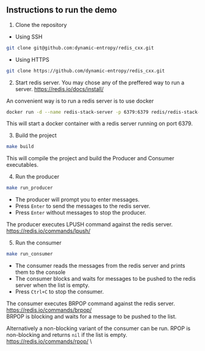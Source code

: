 ## Instructions to run the demo

1. Clone the repository
- Using SSH
```bash
git clone git@github.com:dynamic-entropy/redis_cxx.git
```
- Using HTTPS
```bash
git clone https://github.com/dynamic-entropy/redis_cxx.git
```

2. Start redis server.
You may chose any of the preffered way to run a server. 
https://redis.io/docs/install/

An convenient way is to run a redis server is to use docker
```bash
docker run -d --name redis-stack-server -p 6379:6379 redis/redis-stack-server:latest
```
This will start a docker container with a redis server running on port 6379.

3. Build the project
```bash
make build
```
This will compile the project and build the Producer and Consumer executables.

4. Run the producer
```bash
make run_producer
```
- The producer will prompt you to enter messages.
- Press `Enter` to send the messages to the redis server.
- Press `Enter` without messages to stop the producer.

The producer executes LPUSH command against the redis server. https://redis.io/commands/lpush/

5. Run the consumer

```bash
make run_consumer
```
- The consumer reads the messages from the redis server and prints them to the console
- The consumer blocks and waits for messages to be pushed to the redis server when the list is empty.
- Press `Ctrl+C` to stop the consumer.

The consumer executes BRPOP command against the redis server. https://redis.io/commands/brpop/ \
BRPOP is blocking and waits for a message to be pushed to the list.

Alternatively a non-blocking variant of the consumer can be run.
RPOP is non-blocking and returns `nil` if the list is empty. https://redis.io/commands/rpop/ \
